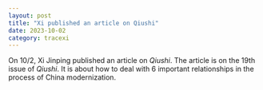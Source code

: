 ```yaml
---
layout: post
title: "Xi published an article on Qiushi"
date: 2023-10-02
category: tracexi
---
```


On 10/2, Xi Jinping published an article on *Qiushi*. The article is on the 19th issue of *Qiushi*. It is about how to deal with 6 important relationships in the process of China modernization.

